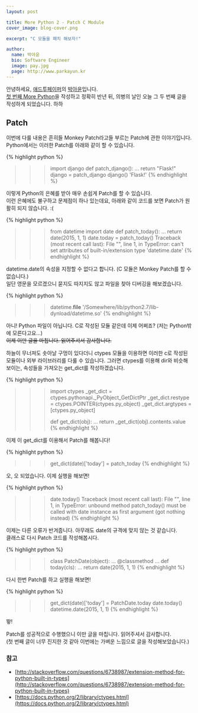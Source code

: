 ```yaml
---
layout: post

title: More Python 2 - Patch C Module
cover_image: blog-cover.png

excerpt: "C 모듈을 패치 해보자!"

author:
  name: 박아윤
  bio: Software Engineer
  image: pay.jpg
  page: http://www.parkayun.kr
---
```


안녕하세요, [애드투페이퍼](http://www.add2paper.com)의 [박아윤](http://www.parkayun.kr)입니다. <br />
[첫 번째 More Python](/2014/12/01/More-Python-1-Copy/)을 작성하고 정확히 반년 뒤, 의병의 날인 오늘 그 두 번째 글을 작성하게 되었습니다. 하하<br />

## Patch
이번에 다룰 내용은 흔히들 Monkey Patch라고들 부르는 Patch에 관한 이야기입니다.<br />
Python에서는 이러한 Patch를 아래와 같이 할 수 있습니다.

{% highlight python %}
>>> import django
>>> def patch_django():
...    return "Flask!"
>>> django = patch_django
>>> django()
'Flask!'
{% endhighlight %}

이렇게 Python의 은혜를 받아 매우 손쉽게 Patch를 할 수 있습니다. <br />
이런 은혜에도 불구하고 문제점이 하나 있는데요, 아래와 같이 코드를 보면 Patch가 원활히 되지 않습니다. :(

{% highlight python %}
>>> from datetime import date
>>> def patch_today():
...    return date(2015, 1, 1)
>>> date.today = patch_today()
Traceback (most recent call last):
  File "<stdin>", line 1, in <module>
TypeError: can't set attributes of built-in/extension type 'datetime.date'
{% endhighlight %}

datetime.date의 속성을 지정할 수 없다고 합니다. (C 모듈은 Monkey Patch를 할 수 없습니다.)<br />
일단 영문을 모르겠으니 묻지도 따지지도 않고 파일을 찾아 디버깅을 해보겠습니다.

{% highlight python %}
>>> datetime.__file__
'/Somewhere/lib/python2.7/lib-dynload/datetime.so'
{% endhighlight %}

아니! Python 파일이 아닙니다. C로 작성된 모듈 같은데 이제 어쩌죠? (저는 Python밖에 모른다고요...)<br /><del>이제 이만 글을 마칩니다. 읽어주셔서 감사합니다.</del>

하늘이 무너져도 솟아날 구멍이 있다더니 ctypes 모듈을 이용하면 이러한 c로 작성된 모듈이나 외부 라이브러리를 다룰 수 있습니다. 그러면 ctypes를 이용해 dir와 비슷해 보이는, 속성들을 가져오는 get_dict를 작성하겠습니다.

{% highlight python %}
>>> import ctypes
>>> _get_dict = ctypes.pythonapi._PyObject_GetDictPtr
>>> _get_dict.restype = ctypes.POINTER(ctypes.py_object)
>>> _get_dict.argtypes = [ctypes.py_object]
>>>
>>> def get_dict(obj):
...    return _get_dict(obj).contents.value
{% endhighlight %}

이제 이 get_dict를 이용해서 Patch를 해봅니다!

{% highlight python %}
>>> get_dict(date)['today'] = patch_today
{% endhighlight %}

오, 오 되었습니다. 이제 실행을 해보면!

{% highlight python %}
>>> date.today()
Traceback (most recent call last):
  File "<stdin>", line 1, in <module>
TypeError: unbound method patch_today() must be called with date instance as first argument (got nothing instead)
{% endhighlight %}

이제는 다른 오류가 반겨줍니다. 아무래도 date의 규격에 맞지 않는 것 같습니다.<br />클래스로 다시 Patch 코드를 작성해봅시다.

{% highlight python %}
>>> class PatchDate(object):
...    @classmethod
...    def today(cls):
...        return date(2015, 1, 1)
{% endhighlight %}

다시 한번 Patch를 하고 실행을 해보면!

{% highlight python %}
>>> get_dict(date)['today'] = PatchDate.today
>>> date.today()
datetime.date(2015, 1, 1)
{% endhighlight %}

뙇!

Patch를 성공적으로 수행했으니 이만 글을 마칩니다. 읽어주셔서 감사합니다.<br />
(첫 번째 글이 너무 진지한 것 같아 이번에는 가벼운 느낌으로 글을 작성해보았습니다.)


### 참고
* [http://stackoverflow.com/questions/6738987/extension-method-for-python-built-in-types](http://stackoverflow.com/questions/6738987/extension-method-for-python-built-in-types)
* [https://docs.python.org/2/library/ctypes.html](https://docs.python.org/2/library/ctypes.html)